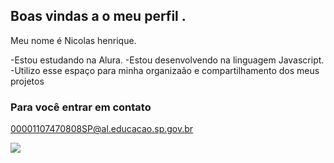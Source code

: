 ## Boas vindas a o meu perfil .

Meu nome é Nicolas henrique.

-Estou estudando na Alura.
-Estou desenvolvendo na linguagem Javascript.
-Utilizo esse espaço para minha organizaão e compartilhamento dos meus projetos

### Para você entrar em contato

00001107470808SP@al.educacao.sp.gov.br

![](https://tenor.com/pt-BR/view/siuuuuu-gif-27575218)
